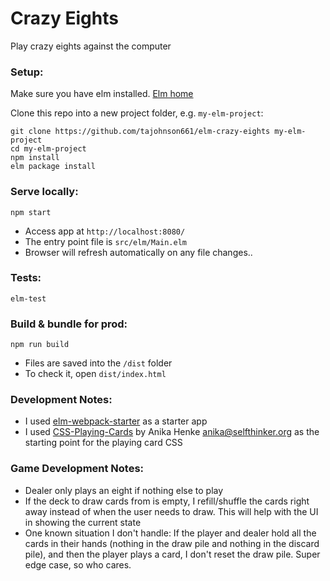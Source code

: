 # Crazy Eights

Play crazy eights against the computer


### Setup:
Make sure you have elm installed. [Elm home](http:/elm-lang.org)

Clone this repo into a new project folder, e.g. `my-elm-project`:

```
git clone https://github.com/tajohnson661/elm-crazy-eights my-elm-project
cd my-elm-project
npm install
elm package install
```



### Serve locally:
```
npm start
```
* Access app at `http://localhost:8080/`
* The entry point file is `src/elm/Main.elm`
* Browser will refresh automatically on any file changes..


### Tests:
```
elm-test
```
### Build & bundle for prod:
```
npm run build
```

* Files are saved into the `/dist` folder
* To check it, open `dist/index.html`

### Development Notes:

* I used [elm-webpack-starter](https://github.com/moarwick/elm-webpack-starter) as a starter app
* I used [CSS-Playing-Cards](http://selfthinker.github.com/CSS-Playing-Cards/) by Anika Henke <anika@selfthinker.org> as the starting point for the playing card CSS

### Game Development Notes:

* Dealer only plays an eight if nothing else to play
* If the deck to draw cards from is empty, I refill/shuffle the cards right away instead of when the user needs to draw.  This will help with the UI in showing the current state
* One known situation I don't handle: If the player and dealer hold all the cards in their hands (nothing in the draw pile and nothing in the discard pile), and then the player plays a card, I don't reset the draw pile.  Super edge case, so who cares.

